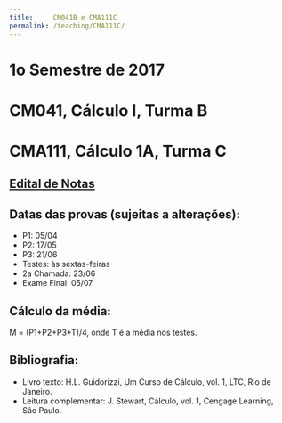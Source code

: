 ```yaml
---
title:     CM041B e CMA111C
permalink: /teaching/CMA111C/
---
```

# 1o Semestre de 2017
# CM041, Cálculo I, Turma B
# CMA111, Cálculo 1A, Turma C

## [Edital de Notas](http://pedrosolucas.github.io)

## Datas das provas (sujeitas a alterações):
- P1: 05/04
- P2: 17/05
- P3: 21/06
- Testes: às sextas-feiras
- 2a Chamada: 23/06
- Exame Final: 05/07

## Cálculo da média:
M = (P1+P2+P3+T)/4, onde T é a média nos testes.

## Bibliografia:
- Livro texto: H.L. Guidorizzi, Um Curso de Cálculo, vol. 1, LTC, Rio de Janeiro.
- Leitura complementar: J. Stewart, Cálculo, vol. 1, Cengage Learning, São Paulo.
